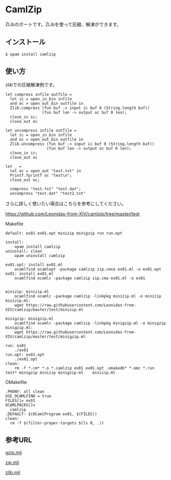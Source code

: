 # CamlZip

ZLibのポートです。ZLibを使って圧縮、解凍ができます。

## インストール

	$ opam install camlzip

## 使い方

zlibでの圧縮解凍例です。

```
let compress infile outfile =
  let ic = open_in_bin infile
  and oc = open_out_bin outfile in
  Zlib.compress (fun buf -> input ic buf 0 (String.length buf))
                (fun buf len -> output oc buf 0 len);
  close_in ic;
  close_out oc

let uncompress infile outfile =
  let ic = open_in_bin infile
  and oc = open_out_bin outfile in
  Zlib.uncompress (fun buf -> input ic buf 0 (String.length buf))
                  (fun buf len -> output oc buf 0 len);
  close_in ic;
  close_out oc

let _ =
  let oc = open_out "test.txt" in
  Printf.fprintf oc "test\n";
  close_out oc;

  compress "test.txt" "test.dat";
  uncompress "test.dat" "test2.txt"
```

さらに詳しく使いたい場合はこちらを参考にしてください。

https://github.com/Leonidas-from-XIV/camlzip/tree/master/test

Makefile

```
default: ex01 ex01.opt minizip minigzip run run.opt

install:
	opam install camlzip
uninstall: clean
	opam uninstall camlzip

ex01.opt: install ex01.ml
	ocamlfind ocamlopt -package camlzip zip.cmxa ex01.ml -o ex01.opt
ex01: install ex01.ml
	ocamlfind ocamlc -package camlzip zip.cma ex01.ml -o ex01


minizip: minizip.ml
	ocamlfind ocamlc -package camlzip -linkpkg minizip.ml -o minizip
minizip.ml:
	wget https://raw.githubusercontent.com/Leonidas-from-XIV/camlzip/master/test/minizip.ml

minigzip: minigzip.ml
	ocamlfind ocamlc -package camlzip -linkpkg minigzip.ml -o minigzip
minigzip.ml:
	wget https://raw.githubusercontent.com/Leonidas-from-XIV/camlzip/master/test/minigzip.ml

run: ex01
	./ex01
run.opt: ex01.opt
	./ex01.opt
clean:
	rm -f *.cm* *.o *.camlzip ex01 ex01.opt .omakedb* *.omc *.run test* minigzip minizip minigzip.ml	minizip.ml
```

OMakefile

```
.PHONY: all clean
USE_OCAMLFIND = true
FILES[]= ex01
OCAMLPACKS[]=
  camlzip
.DEFAULT: $(OCamlProgram ex01, $(FILES))
clean:
  rm -f $(filter-proper-targets $(ls R, .))
```

## 参考URL

[gzip.mli](https://github.com/Leonidas-from-XIV/camlzip/blob/master/src/gzip.mli)

[zip.mli](https://github.com/Leonidas-from-XIV/camlzip/blob/master/src/zip.mli)

[zlib.mli](https://github.com/Leonidas-from-XIV/camlzip/blob/master/src/zlib.mli)
